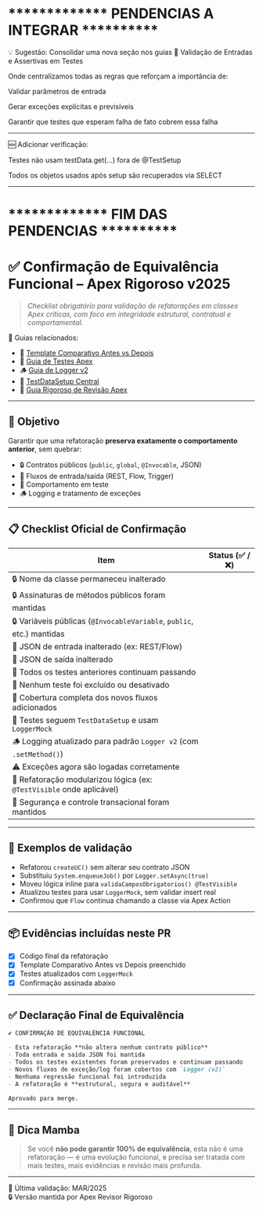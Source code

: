 # ************* PENDENCIAS A INTEGRAR **********

💡 Sugestão: Consolidar uma nova seção nos guias
📂 Validação de Entradas e Assertivas em Testes

Onde centralizamos todas as regras que reforçam a importância de:

Validar parâmetros de entrada

Gerar exceções explícitas e previsíveis

Garantir que testes que esperam falha de fato cobrem essa falha

---

🆕 Adicionar verificação:

 Testes não usam testData.get(...) fora de @TestSetup

 Todos os objetos usados após setup são recuperados via SELECT

 ---

# ************* FIM DAS PENDENCIAS **********

# ✅ Confirmação de Equivalência Funcional – Apex Rigoroso v2025

> _Checklist obrigatório para validação de refatorações em classes Apex críticas, com foco em integridade estrutural, contratual e comportamental._

📎 Guias relacionados:
- 🔁 [Template Comparativo Antes vs Depois](https://bit.ly/ComparacaoApex)
- 🧪 [Guia de Testes Apex](https://bit.ly/GuiaTestsApex)
- 🪵 [Guia de Logger v2](https://bit.ly/GuiaLoggerApex)
- 🧱 [TestDataSetup Central](https://bit.ly/TestDataSetup)
- 🧠 [Guia Rigoroso de Revisão Apex](https://bit.ly/GuiaApexRevisao)

---

## 🎯 Objetivo

Garantir que uma refatoração **preserva exatamente o comportamento anterior**, sem quebrar:
- 🔒 Contratos públicos (`public`, `global`, `@Invocable`, JSON)
- 🔁 Fluxos de entrada/saída (REST, Flow, Trigger)
- 🧪 Comportamento em teste
- 🪵 Logging e tratamento de exceções

---

## 📋 Checklist Oficial de Confirmação

| Item                                                                 | Status (✅ / ❌) |
|----------------------------------------------------------------------|------------------|
| 🔒 Nome da classe permaneceu inalterado                              |                  |
| 🔒 Assinaturas de métodos públicos foram mantidas                    |                  |
| 🔒 Variáveis públicas (`@InvocableVariable`, `public`, etc.) mantidas |                  |
| 🔄 JSON de entrada inalterado (ex: REST/Flow)                        |                  |
| 🔄 JSON de saída inalterado                                          |                  |
| 🧪 Todos os testes anteriores continuam passando                     |                  |
| 🧪 Nenhum teste foi excluído ou desativado                           |                  |
| 🧪 Cobertura completa dos novos fluxos adicionados                   |                  |
| 🧪 Testes seguem `TestDataSetup` e usam `LoggerMock`                 |                  |
| 🪵 Logging atualizado para padrão `Logger v2` (com `.setMethod()`)   |                  |
| ⚠️ Exceções agora são logadas corretamente                          |                  |
| 🧱 Refatoração modularizou lógica (ex: `@TestVisible` onde aplicável)|                  |
| 🔐 Segurança e controle transacional foram mantidos                  |                  |

---

## 🧠 Exemplos de validação

- Refatorou `createUC()` sem alterar seu contrato JSON
- Substituiu `System.enqueueJob()` por `Logger.setAsync(true)`
- Moveu lógica inline para `validaCamposObrigatorios() @TestVisible`
- Atualizou testes para usar `LoggerMock`, sem validar insert real
- Confirmou que `Flow` continua chamando a classe via Apex Action

---

## 📦 Evidências incluídas neste PR

- [x] Código final da refatoração
- [x] Template Comparativo Antes vs Depois preenchido
- [x] Testes atualizados com `LoggerMock`
- [x] Confirmação assinada abaixo

---

## ✅ Declaração Final de Equivalência

```markdown
✔️ CONFIRMAÇÃO DE EQUIVALÊNCIA FUNCIONAL

- Esta refatoração **não altera nenhum contrato público**
- Toda entrada e saída JSON foi mantida
- Todos os testes existentes foram preservados e continuam passando
- Novos fluxos de exceção/log foram cobertos com `Logger (v2)`
- Nenhuma regressão funcional foi introduzida
- A refatoração é **estrutural, segura e auditável**

Aprovado para merge.
```

---

## 🧠 Dica Mamba

> Se você **não pode garantir 100% de equivalência**, esta não é uma refatoração — é uma evolução funcional, e precisa ser tratada com mais testes, mais evidências e revisão mais profunda.

---

📅 Última validação: MAR/2025  
🔒 Versão mantida por Apex Revisor Rigoroso
